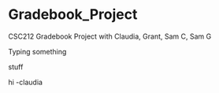 # Gradebook_Project
CSC212 Gradebook Project with Claudia, Grant, Sam C, Sam G


Typing something

stuff

hi -claudia